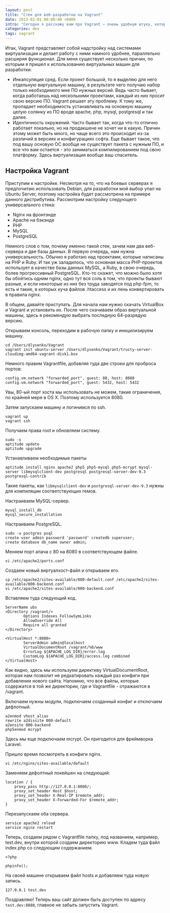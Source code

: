 ```yaml
---
layout: post
title: "Стек для веб-разработки на Vagrant"
date: 2013-02-01 00:00:00 +0400
intro: "Сегодня я расскажу вам про Vagrant – очень удобную штуку, которой следует обзавестись каждому backend-разрабочику. И о том, как все это настроить."
categories: dev
tags: vagrant
---
```


Итак, Vagrant представляет собой надстройку над системами виртуализации и делает работу с ними намного удобнее, параллельно расширяя функционал. Для меня существует несколько причин, по которым я пришел к использованию виртуальных машин для разработки:

* Инкапсуляция сред. Если проект большой, то я выделяю для него отдельную виртуальную машину, в результате чего получаю набор только необходимого мне ПО нужных версий. Ведь часто бывает, когда работаешь над несколькими проектами, каждый из них просит свою версию ПО. Vagrant решает эту проблему. К тому же, пропадает необходимость устанавливать на основную машину целую солянку из ПО вроде apache, php, mysql, postgresql и так далее.
* Идентичность окружений. Часто бывает так, когда что-то отлично работает локально, но на продакшене не хочет ни в какую. Причин этому может быть много, но чаще всего это происходит из-за различий в версиях и конфигурациях софта. Еще бывает такое, что под вашу основую ОС вообще не существует пакета с нужным ПО, и все что вам остается - это заниматься компилированием под свою платформу. Здесь виртуализация вообще ваш спаситель.

## Настройка Vagrant

Приступим к настройке. Несмотря на то, что на боевых серверах я предпочитаю использовать Debian, для разработки мой выбор упал на Ubuntu Server, поэтому настройка будет рассмотрена на примере данного дистрибутива. Рассмотрим настройку следующего универсального стека:

* Nginx на фронтэнде
* Apache на бэкэнде
* PHP
* MySQL
* PostgreSQL

Немного слов о том, почему именно такой стек, зачем нам два веб-сервера и две базы данных. В первую очередь, нам нужна универсальность. Обычно я работаю над проектами, которые написаны на PHP и Ruby. И так уж заладилось, что основная масса PHP-проектов использует в качестве базы данных MySQL, а Ruby, в свою очередь, более прогрессивный PostgreSQL. Кто-то скажет, что можно было хотя бы обойтись одним nginx, одно тут вся соль в том, что проекты бывают разные, и если некоторые из них без труда заводятся под php-fpm, то есть и такие, в которых куча файлов .htaccess и их лень конвертировать в правила nginx.

В общем, давайте приступать. Для начала нам нужно скачать VirtualBox и Vagrant и установить их. После чего скачиваем образ виртуальной машины, здесь я рекомендую выбрать последную 64-разрядую версию.

Открываем консоль, переходим в рабочую папку и иницилизируем машину.

```
cd /Users/dlysenko/Vagrant
vagrant init ubuntu-server /Users/dlysenko/Vagrant/trusty-server-cloudimg-amd64-vagrant-disk1.box
```

Немного правим Vagrantfile, добавляя туда две строки для проброса портов:

```
config.vm.network "forwarded_port", guest: 80, host: 8080
config.vm.network "forwarded_port", guest: 5432, host: 5432
```

Увы, 80-ый порт хоста мы использовать не можем, такие ограничения, по крайней мере в OS X. Поэтому используется 8080.

Затем запускаем машину и логинимся по ssh.

```
vagrant up
vagrant ssh
```

Получаем права root и обновляем систему.

```
sudo -s
aptitude update
aptitude upgrade
```

Устанавливаем необходимые пакеты

```
aptitude install nginx apache2 php5 php5-mysql php5-mcrypt mysql-server libmysqlclient-dev postgresql postgresql-server-dev-9.3 postgresql-contrib
```

Такие пакеты, как `libmysqlclient-dev` и `postgresql-server-dev-9.3` нужны для компиляции соответствующих гемов.

Настраиваем MySQL-сервер.

```
mysql_install_db
mysql_secure_installation
```

Настраиваем PostgreSQL.

```
sudo -u postgres psql
create user admin password 'password' createdb superuser;
create database db_name owner admin;
```

Меняем порт апача с 80 на 8080 в соответствующем файле.

```
vi /etc/apache2/ports.conf
```

Создаем новый виртуалхост-файл и открываем его.

```
cp /etc/apache2/sites-available/000-default.conf /etc/apache2/sites-available/000-backend.conf
vi /etc/apache2/sites-available/000-backend.conf
```

Вставляем туда следующий код.

```
ServerName ubs
<Directory /vagrant/>
        Options Indexes FollowSymLinks
        AllowOverride All
        Require all granted
</Directory>

<VirtualHost *:8080>
        ServerAdmin admin@localhost
        VirtualDocumentRoot /vagrant/%0/www
        ErrorLog ${APACHE_LOG_DIR}/error.log
        CustomLog ${APACHE_LOG_DIR}/access.log combined
</VirtualHost>
```

Как видно, здесь мы используем директиву VirtualDocumentRoot, которая нам позволит не редкатировать каждый раз конфиги при добавлении нового сайта. Напомню, что все файлы, которые содержатся в той же директории, где и Vagrantfile - отражаются в /vagrant.

Включаем нужны модули, подключаем созданный конфиг и отключаем дефлотный.

```
a2enmod vhost_alias
rewrite a2dissite 000-default
a2ensite 000-backend
php5enmod mcrypt
```

Здесь мы еще подключаем mcrypt. Он пригодится для фреймворка Laravel.

Пришло время посмотреть в конфиги nginx.

```
vi /etc/nginx/sites-available/default
```

Заменяем дефолтный локейшен на следующий:

```
location / {
    proxy_pass http://127.0.0.1:8080/;
    proxy_set_header Host $host;
    proxy_set_header X-Real-IP $remote_addr;
    proxy_set_header X-Forwarded-For $remote_addr;
}
```

Перезапускаем оба сервера.

```
service apache2 reload
service nginx restart
```

Теперь, создаем рядом с Vagrantfile папку, под названием, например, test.dev, внутри которой создаем директорию www. Кладем туда файл index.php со следующим содержанием.

```
<?php

phpinfo();
```

На своей машине открываем файл hosts и добавляем туда новую запись.

```
127.0.0.1 test.dev
```

Поздравляю! Теперь ваш сайт должен быть доступен по адресу `test.dev:8080`, главное не забыть запустить Vagrant.
